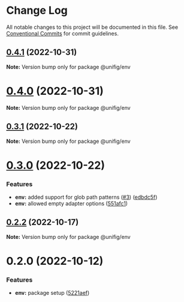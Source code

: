 # Change Log

All notable changes to this project will be documented in this file.
See [Conventional Commits](https://conventionalcommits.org) for commit guidelines.

## [0.4.1](https://github.com/Matii96/unifig/compare/v0.4.0...v0.4.1) (2022-10-31)

**Note:** Version bump only for package @unifig/env

# [0.4.0](https://github.com/Matii96/unifig/compare/v0.3.1...v0.4.0) (2022-10-31)

**Note:** Version bump only for package @unifig/env

## [0.3.1](https://github.com/Matii96/unifig/compare/v0.3.0...v0.3.1) (2022-10-22)

**Note:** Version bump only for package @unifig/env

# [0.3.0](https://github.com/Matii96/unifig/compare/v0.2.3...v0.3.0) (2022-10-22)

### Features

- **env:** added support for glob path patterns ([#3](https://github.com/Matii96/unifig/issues/3)) ([edbdc5f](https://github.com/Matii96/unifig/commit/edbdc5fc110e865319a4ec78c83580817058fb58))
- **env:** allowed empty adapter options ([551afc1](https://github.com/Matii96/unifig/commit/551afc10f1a2ad35f78f6c750ffb6a467b0c7adb))

## [0.2.2](https://github.com/Matii96/unifig/compare/v0.2.1...v0.2.2) (2022-10-17)

**Note:** Version bump only for package @unifig/env

# 0.2.0 (2022-10-12)

### Features

- **env:** package setup ([5221aef](https://github.com/Matii96/unifig/commit/5221aeff7ac7b071619be5f6c9e537bb74cdacb8))
